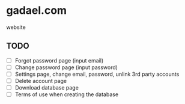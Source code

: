 # gadael.com
website

## TODO

* [ ] Forgot password page (input email)
* [ ] Change password page (input password)
* [ ] Settings page, change email, password, unlink 3rd party accounts
* [ ] Delete account page
* [ ] Download database page
* [ ] Terms of use when creating the database
